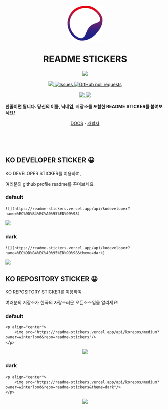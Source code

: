 <p align="center">
  <img width="110px" src="https://raw.githubusercontent.com/winterlood/readme-stickers/main/assets/logo%402x.png"/>
  
  <h1 align="center">README STICKERS</h1>
  
</p>
<p align="center">
    <img src="https://readme-stickers.vercel.app/api/korepos/medium?owner=winterlood&repo=readme-stickers"/>
</p>


<p align="center">
    <p align="center">
    <a href="https://codecov.io/gh/anuraghazra/github-readme-stats">
      <img src="https://codecov.io/gh/winterlood/readme-stickers/branch/master/graph/badge.svg" />
    </a>
    <a href="https://github.com/anuraghazra/github-readme-stats/issues">
      <img alt="Issues" src="https://img.shields.io/github/issues/winterlood/readme-stickers?color=0088ff" />
    </a>
    <a href="https://github.com/anuraghazra/github-readme-stats/pulls">
      <img alt="GitHub pull requests" src="https://img.shields.io/github/issues-pr/winterlood/readme-stickers?color=0088ff" />
    </a>
    <br />
    <br />
    <a href="https://a.paddle.com/v2/click/16413/119403?link=1227">
      <img src="https://img.shields.io/badge/Supported%20by-VSCode%20Power%20User%20%E2%86%92-gray.svg?colorA=655BE1&colorB=4F44D6&style=for-the-badge"/>
    </a>
    <a href="https://a.paddle.com/v2/click/16413/119403?link=2345">
      <img src="https://img.shields.io/badge/Supported%20by-Node%20Cli.com%20%E2%86%92-gray.svg?colorA=61c265&colorB=4CAF50&style=for-the-badge"/>
    </a>
  </p>
  <b>한줄이면 됩니다. 당신의 이름, 닉네임, 저장소를 포함한 README STICKER를 붙여보세요!</b>
  <p align="center">
    <a href="https://readme-stickers.vercel.app/">DOCS</a>
    ·
    <a href="https://github.com/winterlood">개발자</a>
  </p>
</p>
  <br/>
  <br/>
  <br/>
  
  
 ## KO DEVELOPER STICKER 😀 
 
 KO DEVELOPER STICKER를 이용하여, 
 
 여러분의 github profile readme를 꾸며보세요
 ### default
  
 ```
 ![](https://readme-stickers.vercel.app/api/kodeveloper?name=%EC%9D%B4%EC%A0%95%ED%99%98)
 ```
 ![](https://readme-stickers.vercel.app/api/kodeveloper?name=%EC%9D%B4%EC%A0%95%ED%99%98)
 
 ### dark
  ```
 ![](https://readme-stickers.vercel.app/api/kodeveloper?name=%EC%9D%B4%EC%A0%95%ED%99%98&theme=dark)
 ```
  ![](https://readme-stickers.vercel.app/api/kodeveloper?name=%EC%9D%B4%EC%A0%95%ED%99%98&theme=dark)
 

## KO REPOSITORY STICKER 😀

KO REPOSITORY STICKER를 이용하여

여러분의 저장소가 한국의 자랑스러운 오픈소스임을 알리세요!

### default
```
<p align="center">
    <img src="https://readme-stickers.vercel.app/api/korepos/medium?owner=winterlood&repo=readme-stickers"/>
</p>
```
<p align="center">
    <img src="https://readme-stickers.vercel.app/api/korepos/medium?owner=winterlood&repo=readme-stickers"/>
</p>

### dark
```
<p align="center">
    <img src="https://readme-stickers.vercel.app/api/korepos/medium?owner=winterlood&repo=readme-stickers&theme=dark"/>
</p>
```

<p align="center">
    <img src="https://readme-stickers.vercel.app/api/korepos/medium?owner=winterlood&repo=readme-stickers&theme=dark"/>
</p>

